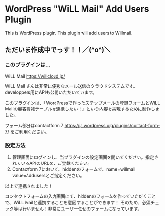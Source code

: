 # WordPress "WiLL Mail" Add Users Plugin
This is WordPress plugin. This plugin will add users to Willmail.

## ただいま作成中でっす！！／(^o^)＼

### このプラグインは...

WiLL Mail https://willcloud.jp/

WiLL Mail さんは非常に優秀なメール送信のクラウドシステムです。
developpers用にAPIも公開いただいています。

このプラグインは、「WordPressで作ったステップメールの登録フォームとWiLL Mailの顧客情報テーブルを連携したい！」という内容を実現するために制作しました。

フォーム部分はcontactform 7 https://ja.wordpress.org/plugins/contact-form-7/ をご利用ください。

### 設定方法

1. 管理画面にログインし、当プラグインの設定画面を開いてください。指定されているAPIのURLを、ご登録ください。
2. Contactform 7において、hiddenのフォームで、name=willmail value=Addusersとご指定ください。

以上で連携されました！

コンタクトフォームの入力画面にて、hiddenのフォームを作っていただくことで、WiLL Mailと連携することを意図することができます！
そのため、必須チェック等は行いません！非常にユーザー任せのフォームになっています。
